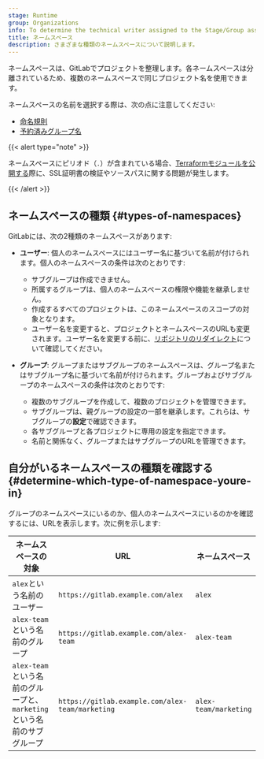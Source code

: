 ```yaml
---
stage: Runtime
group: Organizations
info: To determine the technical writer assigned to the Stage/Group associated with this page, see https://handbook.gitlab.com/handbook/product/ux/technical-writing/#assignments
title: ネームスペース
description: さまざまな種類のネームスペースについて説明します。
---
```


ネームスペースは、GitLabでプロジェクトを整理します。各ネームスペースは分離されているため、複数のネームスペースで同じプロジェクト名を使用できます。

ネームスペースの名前を選択する際は、次の点に注意してください:

- [命名規則](../reserved_names.md#rules-for-usernames-project-and-group-names-and-slugs)
- [予約済みグループ名](../reserved_names.md#reserved-group-names)

{{< alert type="note" >}}

ネームスペースにピリオド（`.`）が含まれている場合、[Terraformモジュールを公開する](../packages/terraform_module_registry/_index.md#publish-a-terraform-module)際に、SSL証明書の検証やソースパスに関する問題が発生します。

{{< /alert >}}

## ネームスペースの種類 {#types-of-namespaces}

GitLabには、次の2種類のネームスペースがあります:

- **ユーザー**: 個人のネームスペースにはユーザー名に基づいて名前が付けられます。個人のネームスペースの条件は次のとおりです:
  - サブグループは作成できません。
  - 所属するグループは、個人のネームスペースの権限や機能を継承しません。
  - 作成するすべてのプロジェクトは、このネームスペースのスコープの対象となります。
  - ユーザー名を変更すると、プロジェクトとネームスペースのURLも変更されます。ユーザー名を変更する前に、[リポジトリのリダイレクト](../project/repository/_index.md#repository-path-changes)について確認してください。

- **グループ**: グループまたはサブグループのネームスペースは、グループ名またはサブグループ名に基づいて名前が付けられます。グループおよびサブグループのネームスペースの条件は次のとおりです:
  - 複数のサブグループを作成して、複数のプロジェクトを管理できます。
  - サブグループは、親グループの設定の一部を継承します。これらは、サブグループの**設定**で確認できます。
  - 各サブグループと各プロジェクトに専用の設定を指定できます。
  - 名前と関係なく、グループまたはサブグループのURLを管理できます。

## 自分がいるネームスペースの種類を確認する {#determine-which-type-of-namespace-youre-in}

グループのネームスペースにいるのか、個人のネームスペースにいるのかを確認するには、URLを表示します。次に例を示します:

| ネームスペースの対象 | URL | ネームスペース |
| ------------- | --- | --------- |
| `alex`という名前のユーザー | `https://gitlab.example.com/alex` | `alex` |
| `alex-team`という名前のグループ | `https://gitlab.example.com/alex-team` | `alex-team` |
| `alex-team`という名前のグループと、`marketing`という名前のサブグループ |  `https://gitlab.example.com/alex-team/marketing` | `alex-team/marketing` |
